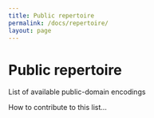 ```yaml
---
title: Public repertoire
permalink: /docs/repertoire/
layout: page
---
```

# Public repertoire    

List of available public-domain encodings

How to contribute to this list...